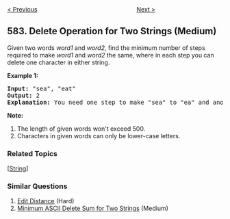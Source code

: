 <!--|This file generated by command(leetcode description); DO NOT EDIT.    |-->
<!--+----------------------------------------------------------------------+-->
<!--|@author    openset <openset.wang@gmail.com>                           |-->
<!--|@link      https://github.com/openset                                 |-->
<!--|@home      https://github.com/openset/leetcode                        |-->
<!--+----------------------------------------------------------------------+-->

[< Previous](https://github.com/openset/leetcode/tree/master/problems/kill-process "Kill Process")
　　　　　　　　　　　　　　　　
[Next >](https://github.com/openset/leetcode/tree/master/problems/find-customer-referee "Find Customer Referee")

## 583. Delete Operation for Two Strings (Medium)

<p>
Given two words <i>word1</i> and <i>word2</i>, find the minimum number of steps required to make <i>word1</i> and <i>word2</i> the same, where in each step you can delete one character in either string.
</p>

<p><b>Example 1:</b><br />
<pre>
<b>Input:</b> "sea", "eat"
<b>Output:</b> 2
<b>Explanation:</b> You need one step to make "sea" to "ea" and another step to make "eat" to "ea".
</pre>
</p>

<p><b>Note:</b><br>
<ol>
<li>The length of given words won't exceed 500.</li>
<li>Characters in given words can only be lower-case letters.</li>
</ol>
</p>

### Related Topics
  [[String](https://github.com/openset/leetcode/tree/master/tag/string/README.md)]

### Similar Questions
  1. [Edit Distance](https://github.com/openset/leetcode/tree/master/problems/edit-distance) (Hard)
  1. [Minimum ASCII Delete Sum for Two Strings](https://github.com/openset/leetcode/tree/master/problems/minimum-ascii-delete-sum-for-two-strings) (Medium)
